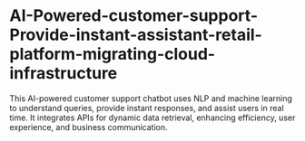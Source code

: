 # AI-Powered-customer-support-Provide-instant-assistant-retail-platform-migrating-cloud-infrastructure
This AI-powered customer support chatbot uses NLP and machine learning to understand queries, provide instant responses, and assist users in real time. It integrates APIs for dynamic data retrieval, enhancing efficiency, user experience, and business communication.
